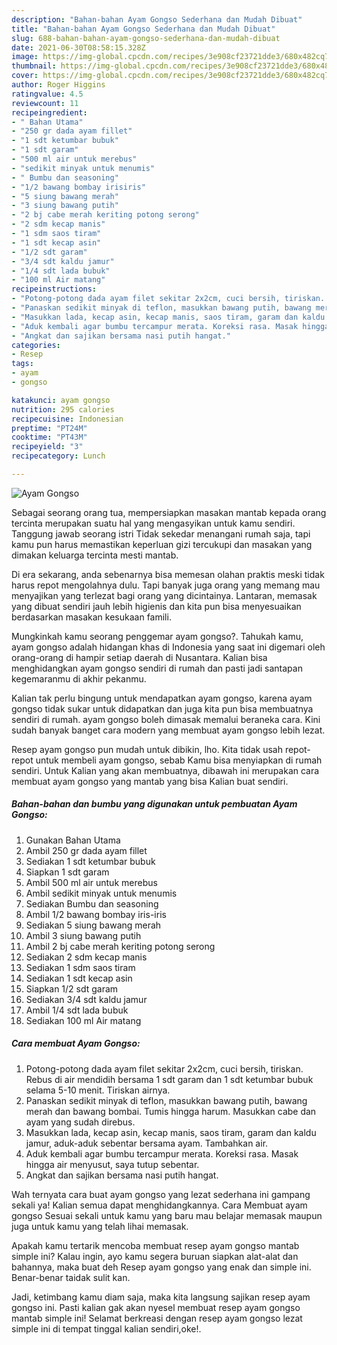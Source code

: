 ```yaml
---
description: "Bahan-bahan Ayam Gongso Sederhana dan Mudah Dibuat"
title: "Bahan-bahan Ayam Gongso Sederhana dan Mudah Dibuat"
slug: 688-bahan-bahan-ayam-gongso-sederhana-dan-mudah-dibuat
date: 2021-06-30T08:58:15.328Z
image: https://img-global.cpcdn.com/recipes/3e908cf23721dde3/680x482cq70/ayam-gongso-foto-resep-utama.jpg
thumbnail: https://img-global.cpcdn.com/recipes/3e908cf23721dde3/680x482cq70/ayam-gongso-foto-resep-utama.jpg
cover: https://img-global.cpcdn.com/recipes/3e908cf23721dde3/680x482cq70/ayam-gongso-foto-resep-utama.jpg
author: Roger Higgins
ratingvalue: 4.5
reviewcount: 11
recipeingredient:
- " Bahan Utama"
- "250 gr dada ayam fillet"
- "1 sdt ketumbar bubuk"
- "1 sdt garam"
- "500 ml air untuk merebus"
- "sedikit minyak untuk menumis"
- " Bumbu dan seasoning"
- "1/2 bawang bombay irisiris"
- "5 siung bawang merah"
- "3 siung bawang putih"
- "2 bj cabe merah keriting potong serong"
- "2 sdm kecap manis"
- "1 sdm saos tiram"
- "1 sdt kecap asin"
- "1/2 sdt garam"
- "3/4 sdt kaldu jamur"
- "1/4 sdt lada bubuk"
- "100 ml Air matang"
recipeinstructions:
- "Potong-potong dada ayam filet sekitar 2x2cm, cuci bersih, tiriskan. Rebus di air mendidih bersama 1 sdt garam dan 1 sdt ketumbar bubuk selama 5-10 menit. Tiriskan airnya."
- "Panaskan sedikit minyak di teflon, masukkan bawang putih, bawang merah dan bawang bombai. Tumis hingga harum. Masukkan cabe dan ayam yang sudah direbus."
- "Masukkan lada, kecap asin, kecap manis, saos tiram, garam dan kaldu jamur, aduk-aduk sebentar bersama ayam. Tambahkan air."
- "Aduk kembali agar bumbu tercampur merata. Koreksi rasa. Masak hingga air menyusut, saya tutup sebentar."
- "Angkat dan sajikan bersama nasi putih hangat."
categories:
- Resep
tags:
- ayam
- gongso

katakunci: ayam gongso 
nutrition: 295 calories
recipecuisine: Indonesian
preptime: "PT24M"
cooktime: "PT43M"
recipeyield: "3"
recipecategory: Lunch

---
```



![Ayam Gongso](https://img-global.cpcdn.com/recipes/3e908cf23721dde3/680x482cq70/ayam-gongso-foto-resep-utama.jpg)

Sebagai seorang orang tua, mempersiapkan masakan mantab kepada orang tercinta merupakan suatu hal yang mengasyikan untuk kamu sendiri. Tanggung jawab seorang istri Tidak sekedar menangani rumah saja, tapi kamu pun harus memastikan keperluan gizi tercukupi dan masakan yang dimakan keluarga tercinta mesti mantab.

Di era  sekarang, anda sebenarnya bisa memesan olahan praktis meski tidak harus repot mengolahnya dulu. Tapi banyak juga orang yang memang mau menyajikan yang terlezat bagi orang yang dicintainya. Lantaran, memasak yang dibuat sendiri jauh lebih higienis dan kita pun bisa menyesuaikan berdasarkan masakan kesukaan famili. 



Mungkinkah kamu seorang penggemar ayam gongso?. Tahukah kamu, ayam gongso adalah hidangan khas di Indonesia yang saat ini digemari oleh orang-orang di hampir setiap daerah di Nusantara. Kalian bisa menghidangkan ayam gongso sendiri di rumah dan pasti jadi santapan kegemaranmu di akhir pekanmu.

Kalian tak perlu bingung untuk mendapatkan ayam gongso, karena ayam gongso tidak sukar untuk didapatkan dan juga kita pun bisa membuatnya sendiri di rumah. ayam gongso boleh dimasak memalui beraneka cara. Kini sudah banyak banget cara modern yang membuat ayam gongso lebih lezat.

Resep ayam gongso pun mudah untuk dibikin, lho. Kita tidak usah repot-repot untuk membeli ayam gongso, sebab Kamu bisa menyiapkan di rumah sendiri. Untuk Kalian yang akan membuatnya, dibawah ini merupakan cara membuat ayam gongso yang mantab yang bisa Kalian buat sendiri.

<!--inarticleads1-->

##### Bahan-bahan dan bumbu yang digunakan untuk pembuatan Ayam Gongso:

1. Gunakan  Bahan Utama
1. Ambil 250 gr dada ayam fillet
1. Sediakan 1 sdt ketumbar bubuk
1. Siapkan 1 sdt garam
1. Ambil 500 ml air untuk merebus
1. Ambil sedikit minyak untuk menumis
1. Sediakan  Bumbu dan seasoning
1. Ambil 1/2 bawang bombay iris-iris
1. Sediakan 5 siung bawang merah
1. Ambil 3 siung bawang putih
1. Ambil 2 bj cabe merah keriting potong serong
1. Sediakan 2 sdm kecap manis
1. Sediakan 1 sdm saos tiram
1. Sediakan 1 sdt kecap asin
1. Siapkan 1/2 sdt garam
1. Sediakan 3/4 sdt kaldu jamur
1. Ambil 1/4 sdt lada bubuk
1. Sediakan 100 ml Air matang




<!--inarticleads2-->

##### Cara membuat Ayam Gongso:

1. Potong-potong dada ayam filet sekitar 2x2cm, cuci bersih, tiriskan. Rebus di air mendidih bersama 1 sdt garam dan 1 sdt ketumbar bubuk selama 5-10 menit. Tiriskan airnya.
1. Panaskan sedikit minyak di teflon, masukkan bawang putih, bawang merah dan bawang bombai. Tumis hingga harum. Masukkan cabe dan ayam yang sudah direbus.
1. Masukkan lada, kecap asin, kecap manis, saos tiram, garam dan kaldu jamur, aduk-aduk sebentar bersama ayam. Tambahkan air.
1. Aduk kembali agar bumbu tercampur merata. Koreksi rasa. Masak hingga air menyusut, saya tutup sebentar.
1. Angkat dan sajikan bersama nasi putih hangat.




Wah ternyata cara buat ayam gongso yang lezat sederhana ini gampang sekali ya! Kalian semua dapat menghidangkannya. Cara Membuat ayam gongso Sesuai sekali untuk kamu yang baru mau belajar memasak maupun juga untuk kamu yang telah lihai memasak.

Apakah kamu tertarik mencoba membuat resep ayam gongso mantab simple ini? Kalau ingin, ayo kamu segera buruan siapkan alat-alat dan bahannya, maka buat deh Resep ayam gongso yang enak dan simple ini. Benar-benar taidak sulit kan. 

Jadi, ketimbang kamu diam saja, maka kita langsung sajikan resep ayam gongso ini. Pasti kalian gak akan nyesel membuat resep ayam gongso mantab simple ini! Selamat berkreasi dengan resep ayam gongso lezat simple ini di tempat tinggal kalian sendiri,oke!.

